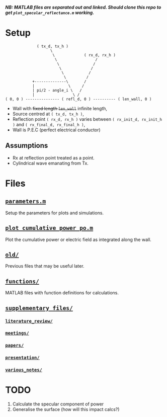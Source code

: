 ***NB: MATLAB files are separated out and linked. Should clone this repo to get `plot_specular_reflectance.m` working.***
# Setup

                  ( tx_d, tx_h )                                              
                        \                                                
                         \             ( rx_d, rx_h )                  
                          \                 /                           
                           \               /                            
                            \             /                             
                             \           /                              
                              \         /                               
                +--------------\       /                                
                |               \     /                                 
                | pi/2 - angle_i \   /                                  
                |                 \ /                                   
    ( 0, 0 ) --------------- ( refl_d, 0 ) ---------- ( len_wall, 0 )

* Wall with ~~fixed length `len_wall`~~ infinite length,
* Source centred at `( tx_d, tx_h )`,
* Reflection point `( rx_d, rx_h )` varies between `( rx_init_d, rx_init_h )` and `( rx_final_d, rx_final_h )`,
* Wall is P.E.C (perfect electrical conductor)
## Assumptions
* Rx at reflection point treated as a point.
* Cylindrical wave emanating from Tx.

# Files
## [`parameters.m`](https://github.com/AndyWhelan/DCU-Project-2025/blob/main/parameters.m)
Setup the parameters for plots and simulations.

## [`plot_cumulative_power_po.m`](https://github.com/AndyWhelan/DCU-Project-2025/blob/main/plot_cumulative_power_po.m)
Plot the cumulative power or electric field as integrated along the wall.

## [`old/`](https://github.com/AndyWhelan/DCU-Project-2025/blob/main/old/)
Previous files that may be useful later.

## [`functions/`](https://github.com/AndyWhelan/DCU-Project-2025/blob/main/functions/)
MATLAB files with function definitions for calculations.

## [`supplementary_files/`](https://github.com/AndyWhelan/DCU-Project-2025/blob/main/supplementary_files/)
### [`literature_review/`](https://github.com/AndyWhelan/DCU-Project-2025/tree/main/supplementary_files/literature_review/)
### [`meetings/`](https://github.com/AndyWhelan/DCU-Project-2025/tree/main/supplementary_files/meetings/)
### [`papers/`](https://github.com/AndyWhelan/DCU-Project-2025/tree/main/supplementary_files/papers)
### [`presentation/`](https://github.com/AndyWhelan/DCU-Project-2025/tree/main/supplementary_files/presentation)
### [`various_notes/`](https://github.com/AndyWhelan/DCU-Project-2025/tree/main/supplementary_files/various_notes)

# TODO
1. Calculate the specular component of power
2. Generalise the surface (how will this impact calcs?)
